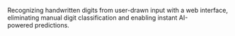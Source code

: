 Recognizing handwritten digits from user-drawn input with a web interface, eliminating manual digit classification and enabling instant AI-powered predictions.
